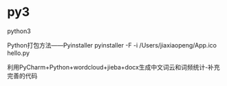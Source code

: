 # py3
python3

Python打包方法——Pyinstaller
pyinstaller -F -i /Users/jiaxiaopeng/App.ico hello.py

利用PyCharm+Python+wordcloud+jieba+docx生成中文词云和词频统计-补充完善的代码

